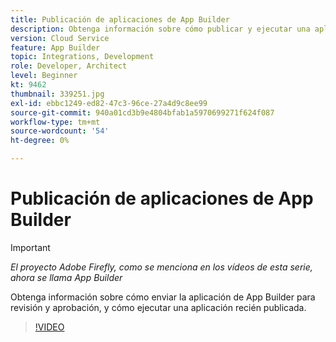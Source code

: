 ```yaml
---
title: Publicación de aplicaciones de App Builder
description: Obtenga información sobre cómo publicar y ejecutar una aplicación de App Builder.
version: Cloud Service
feature: App Builder
topic: Integrations, Development
role: Developer, Architect
level: Beginner
kt: 9462
thumbnail: 339251.jpg
exl-id: ebbc1249-ed82-47c3-96ce-27a4d9c8ee99
source-git-commit: 940a01cd3b9e4804bfab1a5970699271f624f087
workflow-type: tm+mt
source-wordcount: '54'
ht-degree: 0%

---
```


# Publicación de aplicaciones de App Builder

>[!IMPORTANT]
>
> _El proyecto Adobe Firefly, como se menciona en los vídeos de esta serie, ahora se llama App Builder_

Obtenga información sobre cómo enviar la aplicación de App Builder para revisión y aprobación, y cómo ejecutar una aplicación recién publicada.

>[!VIDEO](https://video.tv.adobe.com/v/339251/?quality=12&learn=on)
